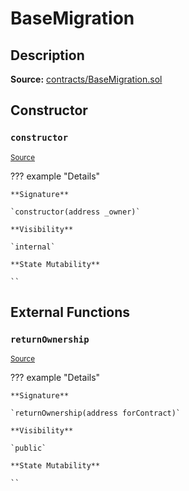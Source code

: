 # BaseMigration

## Description

**Source:** [contracts/BaseMigration.sol](https://github.com/Synthetixio/synthetix/tree/v2.87.1/contracts/BaseMigration.sol)

## Constructor

### `constructor`

<sub>[Source](https://github.com/Synthetixio/synthetix/tree/v2.87.1/contracts/BaseMigration.sol#L6)</sub>

??? example "Details"

    **Signature**

    `constructor(address _owner)`

    **Visibility**

    `internal`

    **State Mutability**

    ``

## External Functions

### `returnOwnership`

<sub>[Source](https://github.com/Synthetixio/synthetix/tree/v2.87.1/contracts/BaseMigration.sol#L9)</sub>

??? example "Details"

    **Signature**

    `returnOwnership(address forContract)`

    **Visibility**

    `public`

    **State Mutability**

    ``

